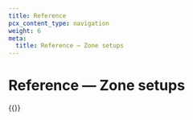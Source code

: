 ```yaml
---
title: Reference
pcx_content_type: navigation
weight: 6
meta:
  title: Reference — Zone setups
---
```


# Reference — Zone setups

{{<directory-listing>}}
